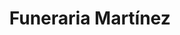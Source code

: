 ---
title: "Funeraria Martínez"
url: /mulchen/funeraria-martinez/
shop: directores de funerarias
---
